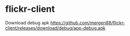 # flickr-client
Download debug apk
https://github.com/mergen88/flickr-client/releases/download/debug/app-debug.apk
